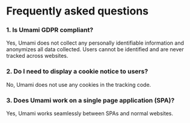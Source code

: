 # Frequently asked questions

### 1. Is Umami GDPR compliant?

Yes, Umami does not collect any personally identifiable information and anonymizes all data collected. Users cannot be identified
and are never tracked across websites.

###  2. Do I need to display a cookie notice to users?

No, Umami does not use any cookies in the tracking code.

### 3. Does Umami work on a single page application (SPA)?

Yes, Umami works seamlessly between SPAs and normal websites.